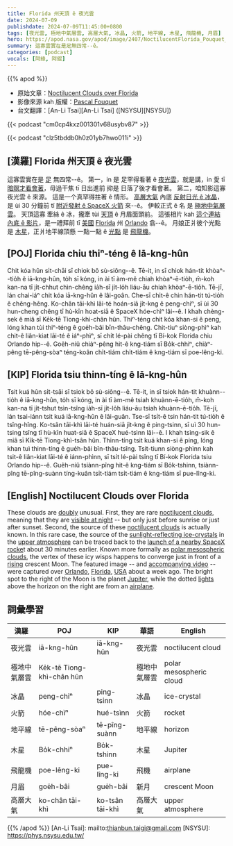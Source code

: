 ```yaml
---
title: Florida 州天頂 ê 夜光雲
date: 2024-07-09
publishdate: 2024-07-09T11:45:00+0800
tags: [夜光雲, 極地中氣層雲, 高層大氣, 冰晶, 火箭, 地平線, 木星, 飛龍機, 月眉]
hero: https://apod.nasa.gov/apod/image/2407/NoctilucentFlorida_Pouquet_960_annotated.jpg
summary: 這寡雲實在是足無四常--ê。
categories: [podcast]
vocals: [阿綠, 阿錕]
---
```


{{% apod %}}

- 原始文章：[Noctilucent Clouds over Florida](https://apod.nasa.gov/apod/ap240709.html)
- 影像來源 kah 版權：[Pascal Fouquet](https://www.pfphotos.art/about/)
- 台文翻譯：[An-Li Tsai][An-Li Tsai] ([NSYSU][NSYSU])

{{< podcast "cm0cp4kxz001301v68usybv87" >}}

{{< podcast "clz5tbddb0h0z01yb7hwo011i" >}}

## [漢羅] Florida 州天頂 ê 夜光雲
這寡雲實在是 [足][doubly] 無四常--ê。
第一，in 是 足罕得看著 ê [夜光雲][noctilucent clouds]，就是講，in 愛 tī [暗暝才看會著][visible at night]，毋過干焦 tī 日出進前 抑是 日落了後才看會著。
第二，咱知影這寡夜光雲 ê 來源。
這是一个真罕得拄著 ê 情形。
[高層大氣][upper atmosphere] 內底 [反射日光 ê 冰晶][sunlight-reflecting ice-crystals]，是 ùi 30 分鐘前 tī [附近發射 ê SpaceX 火箭][launch of a nearby SpaceX rocke] 來--ê。
伊較正式 ê 名 是 [極地中氣層雲][polar mesospheric clouds]。
天頂這寡 牽絲 ê 冰，攏牽 tùi [天頂][rising] ê 月眉面頭前。
這張相片 kah [這个連結內底 ê 影片][accompanying video]，是一禮拜前 tī [美國][USA] [Florida][Florida] 州 [Orlando][Orlando] 翕--ê。
月娘正爿彼个光點是 [木星][Jupiter]，正爿地平線頂懸 一點一點 ê [光點][lights] 是 [飛龍機][airplane]。

## [POJ] Florida chiu thiⁿ-téng ê Iā-kng-hûn
Chit kóa hûn si̍t-chāi sī chiok bô sù-siông--ê.
Tē-it, in sī chiok hán-tit khòaⁿ--tio̍h ê iā-kng-hûn, to̍h sī kóng, in ài tī àm-mê chiah khòaⁿ-ē-tio̍h, m̄-koh kan-na tī ji̍t-chhut chìn-chêng ia̍h-sī ji̍t-lo̍h liáu-āu chiah khòaⁿ-ē-tio̍h.
Tē-jī, lán chai-iáⁿ chit kóa iā-kng-hûn ê lâi-goân.
Che-sī chi̍t-ê chin hán-tit tú-tio̍h ê chêng-hêng.
Ko-chân tāi-khì lāi-té hoán-siā ji̍t-kng ê peng-chiⁿ, sī ùi 30 hun-cheng chêng tī hù-kīn hoat-siā ê SpaceX hóe-chìⁿ lâi--ê.
I khah chèng-sek ê miâ sī Ke̍k-tē Tiong-khì-chân hûn.
Thiⁿ-téng chit kóa khan-si ê peng, lóng khan tùi thiⁿ-téng ê goe̍h-bâi bīn-thâu-chêng.
Chit-tiuⁿ siòng-phìⁿ kah chit-ê liân-kiat lāi-té ê iáⁿ-phìⁿ, sī chi̍t lé-pài chêng tī Bí-kok Florida chiu Orlando hip--ê.
Goe̍h-niû chiàⁿ-pêng hit-ê kng-tiám sī Bo̍k-chhiⁿ, chiàⁿ-pêng tē-pêng-sòaⁿ téng-koân chi̍t-tiám chi̍t-tiám ê kng-tiám sī poe-lêng-ki.

## [KIP] Florida tsiu thinn-tíng ê Iā-kng-hûn
Tsit kuá hûn si̍t-tsāi sī tsiok bô sù-siông--ê.
Tē-it, in sī tsiok hán-tit khuànn--tio̍h ê iā-kng-hûn, to̍h sī kóng, in ài tī àm-mê tsiah khuànn-ē-tio̍h, m̄-koh kan-na tī ji̍t-tshut tsìn-tsîng ia̍h-sī ji̍t-lo̍h liáu-āu tsiah khuànn-ē-tio̍h.
Tē-jī, lán tsai-iánn tsit kuá iā-kng-hûn ê lâi-guân.
Tse-sī tsi̍t-ê tsin hán-tit tú-tio̍h ê tsîng-hîng.
Ko-tsân tāi-khì lāi-té huán-siā ji̍t-kng ê ping-tsinn, sī uì 30 hun-tsing tsîng tī hù-kīn huat-siā ê SpaceX hué-tsìnn lâi--ê.
I khah tsìng-sik ê miâ sī Ki̍k-tē Tiong-khì-tsân hûn.
Thinn-tíng tsit kuá khan-si ê ping, lóng khan tuì thinn-tíng ê gue̍h-bâi bīn-thâu-tsîng.
Tsit-tiunn siòng-phìnn kah tsit-ê liân-kiat lāi-té ê iánn-phìnn, sī tsi̍t lé-pài tsîng tī Bí-kok Florida tsiu Orlando hip--ê.
Gue̍h-niû tsiànn-pîng hit-ê kng-tiám sī Bo̍k-tshinn, tsiànn-pîng tē-pîng-suànn tíng-kuân tsi̍t-tiám tsi̍t-tiám ê kng-tiám sī pue-lîng-ki.

## [English] Noctilucent Clouds over Florida
These clouds are [doubly][doubly] unusual.
First, they are rare [noctilucent clouds][noctilucent clouds], meaning that they are [visible at night][visible at night] -- but only just before sunrise or just after sunset.
Second, the source of these [noctilucent clouds][noctilucent clouds] is actually known.
In this rare case, the source of the [sunlight-reflecting ice-crystals][sunlight-reflecting ice-crystals] in the [upper atmosphere][upper atmosphere] can be traced back to the [launch of a nearby SpaceX rocke][launch of a nearby SpaceX rocke]t about 30 minutes earlier.
Known more formally as [polar mesospheric clouds][polar mesospheric clouds], the vertex of these icy wisps happens to converge just in front of a [rising][rising] crescent Moon.
The featured image -- and [accompanying video][accompanying video] -- were captured over [Orlando][Orlando], [Florida][Florida], [USA][USA] about a week ago.
The bright spot to the right of the Moon is the planet [Jupiter][Jupiter], while the dotted [lights][lights] above the horizon on the right are from an [airplane][airplane].

## 詞彙學習

|漢羅|POJ|KIP|華語|English|
|-|-|-|-|-|
|夜光雲|iā-kng-hûn|iā-kng-hûn|夜光雲|noctilucent cloud|
|極地中氣層雲|Ke̍k-tē Tiong-khì-chân hûn||極地中氣層雲|polar mesospheric cloud|
|冰晶|peng-chiⁿ|ping-tsinn|冰晶|ice-crystal|
|火箭|hóe-chìⁿ|hué-tsìnn|火箭|rocket|
|地平線|tē-pêng-sòaⁿ|tē-pîng-suànn|地平線|horizon|
|木星|Bo̍k-chhiⁿ|Bo̍k-tshinn|木星|Jupiter|
|飛龍機|poe-lêng-ki|pue-lîng-ki|飛機|airplane|
|月眉|goe̍h-bâi|gue̍h-bâi|新月|crescent Moon|
|高層大氣|ko-chân tāi-khì|ko-tsân tāi-khì|高層大氣|upper atmosphere|

{{% /apod %}}
[An-Li Tsai]: mailto:thianbun.taigi@gmail.com
[NSYSU]: https://phys.nsysu.edu.tw/

[copyright]: https://apod.nasa.gov/apod/fap/lib/about_apod.html#srapply
[License3]: https://creativecommons.org/licenses/by/3.0/
[License2]:https://creativecommons.org/licenses/by-nc-nd/2.0/

[doubly]:https://assets3.thrillist.com/v1/image/2540564/792x594/scale;webp=auto;jpeg_quality=60.jpg
[noctilucent clouds]:https://en.wikipedia.org/wiki/Noctilucent_cloud
[visible at night]:https://apod.nasa.gov/apod/ap220712.html
[noctilucent clouds]:https://science.nasa.gov/missions/hubble/nasa-noctilucent-clouds/
[sunlight-reflecting ice-crystals]:https://www.weather.gov/arx/why_halos_sundogs_pillars
[upper atmosphere]:https://spaceplace.nasa.gov/mesosphere/en/
[launch of a nearby SpaceX rocke]:https://youtu.be/z3yDEVxI5TM
[polar mesospheric clouds]:https://earthobservatory.nasa.gov/images/80217/polar-mesospheric-clouds-south-pacific-ocean
[rising]:https://apod.nasa.gov/apod/ap211010.html
[accompanying video]:https://apod.nasa.gov/apod/image/2407/NoctilucentFlorida_Pouquet.mp4
[Orlando]:https://youtu.be/an8cAHG-pqs
[Florida]:https://en.wikipedia.org/wiki/Florida
[USA]:https://www.cia.gov/the-world-factbook/countries/united-states/
[Jupiter]:https://science.nasa.gov/jupiter/
[lights]:https://apod.nasa.gov/apod/ap240609.html
[airplane]:https://www.grc.nasa.gov/www/k-12/VirtualAero/BottleRocket/airplane/airplane.html
